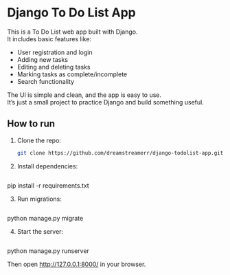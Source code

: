 # Django To Do List App

This is a To Do List web app built with Django.  
It includes basic features like:

- User registration and login
- Adding new tasks
- Editing and deleting tasks
- Marking tasks as complete/incomplete
- Search functionality

The UI is simple and clean, and the app is easy to use.  
It’s just a small project to practice Django and build something useful.  

## How to run

1. Clone the repo:
   ```bash
   git clone https://github.com/dreamstreamerr/django-todolist-app.git

2. Install dependencies:
   ```bash
pip install -r requirements.txt

3. Run migrations:
   ```bash
python manage.py migrate

4. Start the server:
   ```bash
python manage.py runserver

 Then open http://127.0.0.1:8000/ in your browser.
